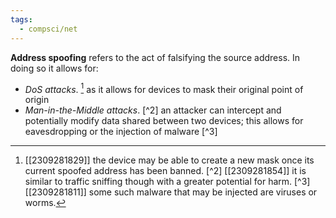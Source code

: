 ```yaml
---
tags:
  - compsci/net
---
```


**Address spoofing** refers to the act of falsifying the source address. In doing so it allows for:
- *DoS attacks*. [^1] as it allows for devices to mask their original point of origin
- *Man-in-the-Middle attacks*. [^2]  an attacker can intercept and potentially modify data shared between two devices; this allows for eavesdropping or the injection of malware [^3]

[^1]: [[2309281829]] the device may be able to create a new mask once its current spoofed address has been banned.
[^2] [[2309281854]] it is similar to traffic sniffing though with a greater potential for harm.
[^3] [[2309281811]] some such malware that may be injected are viruses or worms.